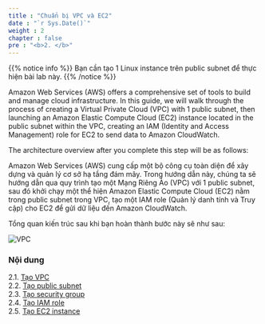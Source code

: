 ```yaml
---
title : "Chuẩn bị VPC và EC2"
date : "`r Sys.Date()`"
weight : 2
chapter : false
pre : "<b>2. </b>"
---
```


{{% notice info %}}
Bạn cần tạo 1 Linux instance trên public subnet để thực hiện bài lab này.
{{% /notice %}}

Amazon Web Services (AWS) offers a comprehensive set of tools to build and manage cloud infrastructure. In this guide, we will walk through the process of creating a Virtual Private Cloud (VPC) with 1 public subnet, then launching an Amazon Elastic Compute Cloud (EC2) instance located in the public subnet within the VPC, creating an IAM (Identity and Access Management) role for EC2 to send data to Amazon CloudWatch.

The architecture overview after you complete this step will be as follows:

Amazon Web Services (AWS) cung cấp một bộ công cụ toàn diện để xây dựng và quản lý cơ sở hạ tầng đám mây. Trong hướng dẫn này, chúng ta sẽ hướng dẫn qua quy trình tạo một Mạng Riêng Ảo (VPC) với 1 public subnet, sau đó khởi chạy một thể hiện Amazon Elastic Compute Cloud (EC2) nằm trong public subnet trong VPC, tạo một IAM role (Quản lý danh tính và Truy cập) cho EC2 để gửi dữ liệu đến Amazon CloudWatch.

Tổng quan kiến trúc sau khi bạn hoàn thành bước này sẽ như sau:

![VPC](/images/arc-cw-agent-preparation.png)

### Nội dung

2.1. [Tạo VPC](2.1-create-vpc/)\
2.2. [Tạo public subnet](2.2-create-public-subnet/)\
2.3. [Tạo security group](2.3-create-sec-group/)\
2.4. [Tạo IAM role](2.4-create-iam-role/)\
2.5. [Tạo EC2 instance](2.5-create-ec2/)